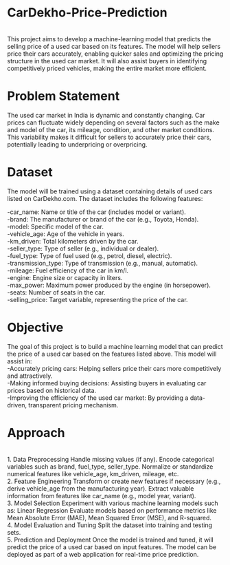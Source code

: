 # CarDekho-Price-Prediction
<br>
This project aims to develop a machine-learning model that predicts the selling price of a used car based on its features. The model will help sellers price their cars accurately, enabling quicker sales and optimizing the pricing structure in the used car market. It will also assist buyers in identifying competitively priced vehicles, making the entire market more efficient.
<br>

# Problem Statement
The used car market in India is dynamic and constantly changing. Car prices can fluctuate widely depending on several factors such as the make and model of the car, its mileage, condition, and other market conditions. This variability makes it difficult for sellers to accurately price their cars, potentially leading to underpricing or overpricing.
<br>
# Dataset
The model will be trained using a dataset containing details of used cars listed on CarDekho.com. The dataset includes the following features:

-car_name: Name or title of the car (includes model or variant).
<br>
-brand: The manufacturer or brand of the car (e.g., Toyota, Honda).
<br>
-model: Specific model of the car.
<br>
-vehicle_age: Age of the vehicle in years.
<br>
-km_driven: Total kilometers driven by the car.
<br>
-seller_type: Type of seller (e.g., individual or dealer).
<br>
-fuel_type: Type of fuel used (e.g., petrol, diesel, electric).
<br>
-transmission_type: Type of transmission (e.g., manual, automatic).
<br>
-mileage: Fuel efficiency of the car in km/l.
<br>
-engine: Engine size or capacity in liters.
<br>
-max_power: Maximum power produced by the engine (in horsepower).
<br>
-seats: Number of seats in the car.
<br>
-selling_price: Target variable, representing the price of the car.
<br>

# Objective
The goal of this project is to build a machine learning model that can predict the price of a used car based on the features listed above. This model will assist in:
<br>
-Accurately pricing cars: Helping sellers price their cars more competitively and attractively.
<br>
-Making informed buying decisions: Assisting buyers in evaluating car prices based on historical data.
<br>
-Improving the efficiency of the used car market: By providing a data-driven, transparent pricing mechanism.
<br>

# Approach

<br>
1. Data Preprocessing
Handle missing values (if any).
Encode categorical variables such as brand, fuel_type, seller_type.
Normalize or standardize numerical features like vehicle_age, km_driven, mileage, etc.
<br>
2. Feature Engineering
Transform or create new features if necessary (e.g., derive vehicle_age from the manufacturing year).
Extract valuable information from features like car_name (e.g., model year, variant).
<br>
3. Model Selection
Experiment with various machine learning models such as:
Linear Regression
Evaluate models based on performance metrics like Mean Absolute Error (MAE), Mean Squared Error (MSE), and R-squared.
<br>
4. Model Evaluation and Tuning
Split the dataset into training and testing sets.
<br>
5. Prediction and Deployment
Once the model is trained and tuned, it will predict the price of a used car based on input features.
The model can be deployed as part of a web application for real-time price prediction.
